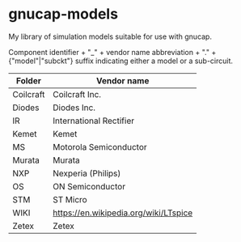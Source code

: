 # gnucap-models

My library of simulation models suitable for use with gnucap.

Component identifier + "_" + vendor name abbreviation + "." + {"model"|"subckt"} suffix
indicating either a model or a sub-circuit.

| Folder | Vendor name |
|--------------|-------------|
| Coilcraft | Coilcraft Inc. |
| Diodes | Diodes Inc. |
| IR | International Rectifier |
| Kemet | Kemet |
| MS | Motorola Semiconductor |
| Murata | Murata |
| NXP | Nexperia (Philips) |
| OS | ON Semiconductor |
| STM | ST Micro |
| WIKI | https://en.wikipedia.org/wiki/LTspice |
| Zetex | Zetex |
